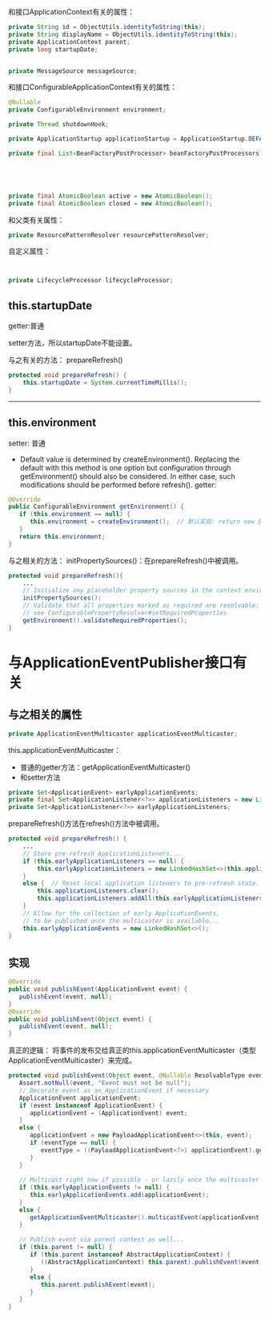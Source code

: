 
和接口ApplicationContext有关的属性：
```java
private String id = ObjectUtils.identityToString(this);
private String displayName = ObjectUtils.identityToString(this);
private ApplicationContext parent;
private long startupDate;


private MessageSource messageSource;


```

和接口ConfigurableApplicationContext有关的属性：
```java
@Nullable  
private ConfigurableEnvironment environment;

private Thread shutdownHook;

private ApplicationStartup applicationStartup = ApplicationStartup.DEFAULT;

private final List<BeanFactoryPostProcessor> beanFactoryPostProcessors = new ArrayList<>();





private final AtomicBoolean active = new AtomicBoolean();
private final AtomicBoolean closed = new AtomicBoolean();


```
和父类有关属性：
```java
private ResourcePatternResolver resourcePatternResolver;
```


自定义属性：
```java


private LifecycleProcessor lifecycleProcessor;
```

## this.startupDate

getter:普通

setter方法，所以startupDate不能设置。

与之有关的方法：
prepareRefresh()
```java
protected void prepareRefresh() {
	this.startupDate = System.currentTimeMillis();
}
```
-- --
## this.environment

setter: 普通
- Default value is determined by createEnvironment(). Replacing the default with this method is one option but configuration through getEnvironment() should also be considered. In either case, such modifications should be performed before refresh().
getter:
```java
@Override  
public ConfigurableEnvironment getEnvironment() {  
   if (this.environment == null) {  
      this.environment = createEnvironment();  // 默认实现: return new StandardEnvironment();
   }  
   return this.environment;  
}
```
与之相关的方法：
initPropertySources()：在prepareRefresh()中被调用。
```java
protected void prepareRefresh(){
	... 
	// Initialize any placeholder property sources in the context environment.
	initPropertySources();
	// Validate that all properties marked as required are resolvable:  
    // see ConfigurablePropertyResolver#setRequiredProperties
	getEnvironment().validateRequiredProperties();
}
```






# 与ApplicationEventPublisher接口有关

## 与之相关的属性
```java
private ApplicationEventMulticaster applicationEventMulticaster;
```
this.applicationEventMulticaster：
- 普通的getter方法：getApplicationEventMulticaster()
- 和setter方法

```java
private Set<ApplicationEvent> earlyApplicationEvents;
private final Set<ApplicationListener<?>> applicationListeners = new LinkedHashSet<>();
private Set<ApplicationListener<?>> earlyApplicationListeners;

```
prepareRefresh()方法在refresh()方法中被调用。
```java
protected void prepareRefresh() {
	...
	// Store pre-refresh ApplicationListeners...  
	if (this.earlyApplicationListeners == null) {  
	    this.earlyApplicationListeners = new LinkedHashSet<>(this.applicationListeners);  
    }  
	else {  // Reset local application listeners to pre-refresh state.  
	    this.applicationListeners.clear();  
	    this.applicationListeners.addAll(this.earlyApplicationListeners);  
	}  
	// Allow for the collection of early ApplicationEvents,  
	// to be published once the multicaster is available...  
	this.earlyApplicationEvents = new LinkedHashSet<>();
}
```
## 实现
```java
@Override
public void publishEvent(ApplicationEvent event) {  
   publishEvent(event, null);  
}
@Override
public void publishEvent(Object event) {  
   publishEvent(event, null);  
}
```
真正的逻辑：
将事件的发布交给真正的this.applicationEventMulticaster（类型ApplicationEventMulticaster）来完成。
```java
protected void publishEvent(Object event, @Nullable ResolvableType eventType) {  
   Assert.notNull(event, "Event must not be null");  
   // Decorate event as an ApplicationEvent if necessary  
   ApplicationEvent applicationEvent;  
   if (event instanceof ApplicationEvent) {  
      applicationEvent = (ApplicationEvent) event;  
   }  
   else {  
      applicationEvent = new PayloadApplicationEvent<>(this, event);  
      if (eventType == null) {  
         eventType = ((PayloadApplicationEvent<?>) applicationEvent).getResolvableType();  
      }  
   }  
  
   // Multicast right now if possible - or lazily once the multicaster is initialized  
   if (this.earlyApplicationEvents != null) {  
      this.earlyApplicationEvents.add(applicationEvent);  
   }  
   else {  
      getApplicationEventMulticaster().multicastEvent(applicationEvent, eventType);  
   }  
  
   // Publish event via parent context as well...  
   if (this.parent != null) {  
      if (this.parent instanceof AbstractApplicationContext) {  
         ((AbstractApplicationContext) this.parent).publishEvent(event, eventType);  
      }  
      else {  
         this.parent.publishEvent(event);  
      }  
   }  
}
```




